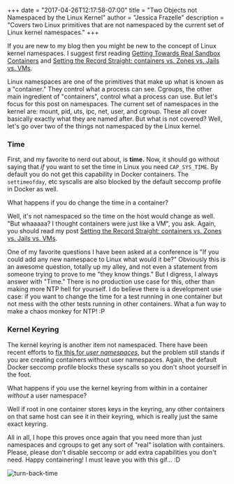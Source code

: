 +++
date = "2017-04-26T12:17:58-07:00"
title = "Two Objects not Namespaced by the Linux Kernel"
author = "Jessica Frazelle"
description = "Covers two Linux primitives that are not namespaced by the current set of Linux kernel namespaces."
+++

If you are new to my blog then you might be new to the concept of Linux kernel
namespaces. I suggest first reading
[Getting Towards Real Sandbox Containers](https://blog.jessfraz.com/post/getting-towards-real-sandbox-containers/)
and
[Setting the Record Straight: containers vs. Zones vs. Jails vs. VMs](https://blog.jessfraz.com/post/containers-zones-jails-vms/).

Linux namespaces are one of the primitives that make up what is known as a
"container." They control what a process can see. Cgroups, the other main
ingredient of "containers", control what a process can use. But let's focus for
this post on namespaces. The current set of namespaces in the kernel are:
mount, pid, uts, ipc, net, user, and cgroup. These all cover basically exactly what
they are named after. But what is not covered? Well, let's go over two
of the things not namespaced by the Linux kernel.

### Time

First, and my favorite to nerd out about, is **time.** Now, it should go without
saying that _if_ you want to set the time in Linux you need `CAP_SYS_TIME`. By
default you do not get this capability in Docker containers. The `settimeofday`,
etc syscalls are also blocked by the default seccomp profile in Docker as well.

What happens if you do change the time in a container?

Well, it's not namespaced so the time on the host would change as well.
"But whaaaaa? I thought containers were just like a VM", you ask. Again, you
should read my post
[Setting the Record Straight: containers vs. Zones vs. Jails vs. VMs](https://blog.jessfraz.com/post/containers-zones-jails-vms/).

One of my favorite questions I have been asked at a conference is "If you could
add any new namespace to Linux what would it be?" Obviously this is an awesome
question, totally up my alley, and not even a statement from someone trying to
prove to me "they know things." But I digress, I always answer with "Time."
There is no production use case for this, other than making more NTP
hell for yourself. I do believe there is a development use case: if you want to
change the time for a test running in one container but not mess with the other
tests running in other containers. What a fun way to make a chaos monkey for NTP!
:P

### Kernel Keyring

The kernel keyring is another item not namespaced. There have been recent efforts
to [fix this for _user namespaces_](https://patchwork.kernel.org/patch/9394983/),
but the problem still stands if you are creating containers without user namespaces.
Again, the default Docker seccomp profile blocks these syscalls so you don't
shoot yourself in the foot.

What happens if you use the kernel keyring from within in a container
_without_ a user namespace?

Well if root in one container stores keys in the keyring, any other containers
on that same host can see it in their keyring, which is really just the same
exact keyring.

All in all, I hope this proves once again that you need more than just
namespaces and cgroups to get any sort of "real" isolation with containers.
Please, please don't disable seccomp or add extra capabilities you don't need.
Happy containering! I must leave you with this gif... :D

![turn-back-time](/img/turn-back-time.gif)
